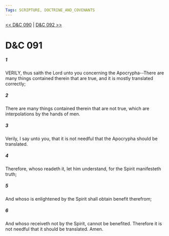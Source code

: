```yaml
---
Tags: SCRIPTURE, DOCTRINE_AND_COVENANTS
---
```


[<< D&C 090](DOCTRINE_AND_COVENANTS/D&C_090.md) | [D&C 092 >>](DOCTRINE_AND_COVENANTS/D&C_092.md)

# D&C 091

##### 1

VERILY, thus saith the Lord unto you concerning the Apocrypha--There are many things contained therein that are true, and it is mostly translated correctly;

##### 2

There are many things contained therein that are not true, which are interpolations by the hands of men.

##### 3

Verily, I say unto you, that it is not needful that the Apocrypha should be translated.

##### 4

Therefore, whoso readeth it, let him understand, for the Spirit manifesteth truth;

##### 5

And whoso is enlightened by the Spirit shall obtain benefit therefrom;

##### 6

And whoso receiveth not by the Spirit, cannot be benefited. Therefore it is not needful that it should be translated. Amen.

